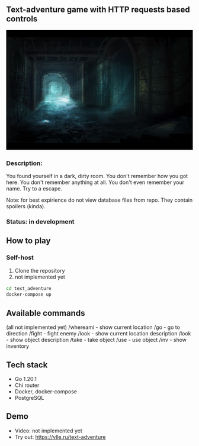 ## Text-adventure game with HTTP requests based controls

![fantasy basement](img/fantasy-basement.jpeg?raw=true)

### Description:

You found yourself in a dark, dirty room. You don't remember how you got here. You don't remember anything at all. You don't even remember your name. Try to a escape.

Note: for best expirience do not view database files from repo. They contain spoilers (kinda).

### Status: in development

## How to play

### Self-host
1. Clone the repository
2. not implemented yet
```bash
cd text_adventure
docker-compose up
```

## Available commands
(all not implemented yet)
/whereami - show current location
/go <direction> - go to direction
/fight <enemy> - fight enemy
/look - show current location description
/look <object> - show object description
/take <object> - take object
/use <object> - use object
/inv - show inventory

## Tech stack
- Go 1.20.1
- Chi router
- Docker, docker-compose
- PostgreSQL

## Demo 
- Video: not implemented yet
- Try out: https://vlle.ru/text-adventure
